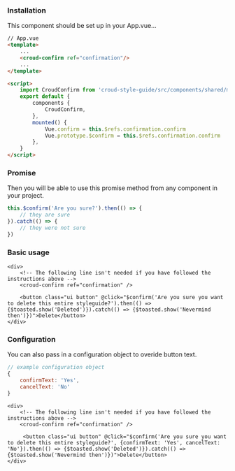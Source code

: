 ### Installation
This component should be set up in your App.vue...

```html static
// App.vue
<template>
    ...
    <croud-confirm ref="confirmation"/>
    ...
</template>

<script>
    import CroudConfirm from 'croud-style-guide/src/components/shared/misc/Confirm'
    export default {
        components {
            CroudConfirm,
        },
        mounted() {
            Vue.confirm = this.$refs.confirmation.confirm
            Vue.prototype.$confirm = this.$refs.confirmation.confirm
        },
    }
</script>
```

### Promise
Then you will be able to use this promise method from any component in your project.

```js static
this.$confirm('Are you sure?').then(() => {
    // they are sure
}).catch(() => {
    // they were not sure
})
```

### Basic usage

    <div>
        <!-- The following line isn't needed if you have followed the instructions above -->
        <croud-confirm ref="confirmation" />

        <button class="ui button" @click="$confirm('Are you sure you want to delete this entire styleguide?').then(() => {$toasted.show('Deleted')}).catch(() => {$toasted.show('Nevermind then')})">Delete</button>
    </div>

### Configuration

You can also pass in a configuration object to overide button text.

```javascript static
// example configuration object
{
    confirmText: 'Yes',
    cancelText: 'No'
}
```

    <div>
        <!-- The following line isn't needed if you have followed the instructions above -->
        <croud-confirm ref="confirmation" />

         <button class="ui button" @click="$confirm('Are you sure you want to delete this entire styleguide?', {confirmText: 'Yes', cancelText: 'No'}).then(() => {$toasted.show('Deleted')}).catch(() => {$toasted.show('Nevermind then')})">Delete</button>
    </div>

